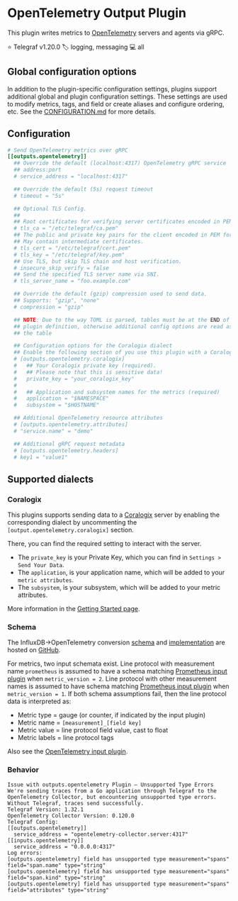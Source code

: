 # OpenTelemetry Output Plugin

This plugin writes metrics to [OpenTelemetry][opentelemetry] servers and agents
via gRPC.

⭐ Telegraf v1.20.0
🏷️ logging, messaging
💻 all

[opentelemetry]: https://opentelemetry.io

## Global configuration options <!-- @/docs/includes/plugin_config.md -->

In addition to the plugin-specific configuration settings, plugins support
additional global and plugin configuration settings. These settings are used to
modify metrics, tags, and field or create aliases and configure ordering, etc.
See the [CONFIGURATION.md][CONFIGURATION.md] for more details.

[CONFIGURATION.md]: ../../../docs/CONFIGURATION.md#plugins

## Configuration

```toml @sample.conf
# Send OpenTelemetry metrics over gRPC
[[outputs.opentelemetry]]
  ## Override the default (localhost:4317) OpenTelemetry gRPC service
  ## address:port
  # service_address = "localhost:4317"

  ## Override the default (5s) request timeout
  # timeout = "5s"

  ## Optional TLS Config.
  ##
  ## Root certificates for verifying server certificates encoded in PEM format.
  # tls_ca = "/etc/telegraf/ca.pem"
  ## The public and private key pairs for the client encoded in PEM format.
  ## May contain intermediate certificates.
  # tls_cert = "/etc/telegraf/cert.pem"
  # tls_key = "/etc/telegraf/key.pem"
  ## Use TLS, but skip TLS chain and host verification.
  # insecure_skip_verify = false
  ## Send the specified TLS server name via SNI.
  # tls_server_name = "foo.example.com"

  ## Override the default (gzip) compression used to send data.
  ## Supports: "gzip", "none"
  # compression = "gzip"

  ## NOTE: Due to the way TOML is parsed, tables must be at the END of the
  ## plugin definition, otherwise additional config options are read as part of
  ## the table

  ## Configuration options for the Coralogix dialect
  ## Enable the following section of you use this plugin with a Coralogix endpoint
  # [outputs.opentelemetry.coralogix]
  #   ## Your Coralogix private key (required).
  #   ## Please note that this is sensitive data!
  #   private_key = "your_coralogix_key"
  #
  #   ## Application and subsystem names for the metrics (required)
  #   application = "$NAMESPACE"
  #   subsystem = "$HOSTNAME"

  ## Additional OpenTelemetry resource attributes
  # [outputs.opentelemetry.attributes]
  # "service.name" = "demo"

  ## Additional gRPC request metadata
  # [outputs.opentelemetry.headers]
  # key1 = "value1"
```

## Supported dialects

### Coralogix

This plugins supports sending data to a [Coralogix](https://coralogix.com)
server by enabling the corresponding dialect by uncommenting
the `[output.opentelemetry.coralogix]` section.

There, you can find the required setting to interact with the server.

- The `private_key` is your Private Key, which you can find in
  `Settings > Send Your Data`.
- The `application`, is your application name, which will be added to your
  `metric attributes`.
- The `subsystem`, is your subsystem, which will be added to your metric
  attributes.

More information in the
[Getting Started page](https://coralogix.com/docs/guide-first-steps-coralogix/).

### Schema

The InfluxDB->OpenTelemetry conversion [schema][] and [implementation][] are
hosted on [GitHub][repo].

For metrics, two input schemata exist.  Line protocol with measurement name
`prometheus` is assumed to have a schema matching [Prometheus input
plugin](../../inputs/prometheus/README.md) when `metric_version = 2`.  Line
protocol with other measurement names is assumed to have schema matching
[Prometheus input plugin](../../inputs/prometheus/README.md) when
`metric_version = 1`.  If both schema assumptions fail, then the line protocol
data is interpreted as:

- Metric type = gauge (or counter, if indicated by the input plugin)
- Metric name = `[measurement]_[field key]`
- Metric value = line protocol field value, cast to float
- Metric labels = line protocol tags

Also see the [OpenTelemetry input plugin](../../inputs/opentelemetry/README.md).

[schema]: https://github.com/influxdata/influxdb-observability/blob/main/docs/index.md
[implementation]: https://github.com/influxdata/influxdb-observability/tree/main/influx2otel
[repo]: https://github.com/influxdata/influxdb-observability

### Behavior
```
Issue with outputs.opentelemetry Plugin – Unsupported Type Errors
We're sending traces from a Go application through Telegraf to the OpenTelemetry Collector, but encountering unsupported type errors. Without Telegraf, traces send successfully.
Telegraf Version: 1.32.1
OpenTelemetry Collector Version: 0.120.0
Telegraf Config:
[[outputs.opentelemetry]]
  service_address = "opentelemetry-collector.server:4317"
[[inputs.opentelemetry]]
  service_address = "0.0.0.0:4317"
Log errors:
[outputs.opentelemetry] field has unsupported type measurement="spans" field="span.name" type="string"
[outputs.opentelemetry] field has unsupported type measurement="spans" field="span.kind" type="string"
[outputs.opentelemetry] field has unsupported type measurement="spans" field="attributes" type="string"
```
